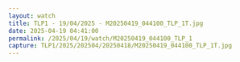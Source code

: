 ```yaml
---
layout: watch
title: TLP1 - 19/04/2025 - M20250419_044100_TLP_1T.jpg
date: 2025-04-19 04:41:00
permalink: /2025/04/19/watch/M20250419_044100_TLP_1
capture: TLP1/2025/202504/20250418/M20250419_044100_TLP_1T.jpg
---
```

